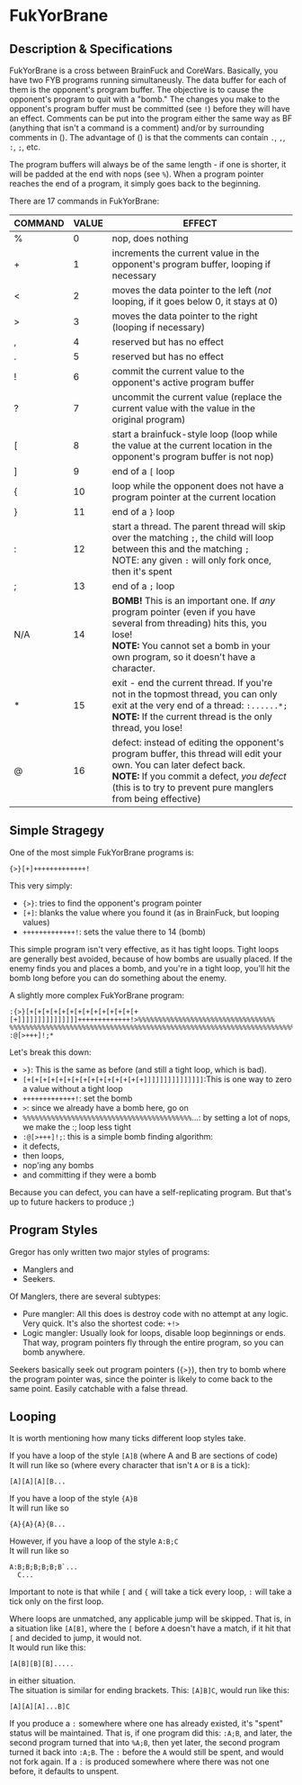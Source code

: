 # FukYorBrane

## Description & Specifications
FukYorBrane is a cross between BrainFuck and CoreWars.  Basically, you have two FYB programs
running simultaneusly.  The data buffer for each of them is the opponent's program buffer.  The
objective is to cause the opponent's program to quit with a "bomb."  The changes you make to the
opponent's program buffer must be committed (see `!`) before they will have an effect.
Comments can be put into the program either the same way as BF (anything that isn't a command is a
comment) and/or by surrounding comments in ().  The advantage of () is that the comments can
contain `.`, `,`, `:`, `;`, etc.

The program buffers will always be of the same length - if one is shorter, it will be padded at the
end with nops (see `%`).  When a program pointer reaches the end of a program, it simply goes back to
the beginning.

There are 17 commands in FukYorBrane:

COMMAND | VALUE | EFFECT
------- | ----- | -------
      % |     0 | nop, does nothing
      + |     1 | increments the current value in the opponent's program buffer, looping if necessary
      < |     2 | moves the data pointer to the left (*not* looping, if it goes below 0, it stays at 0)
      > |     3 | moves the data pointer to the right (looping if necessary)
      , |     4 | reserved but has no effect
      . |     5 | reserved but has no effect
      ! |     6 | commit the current value to the opponent's active program buffer
      ? |     7 | uncommit the current value (replace the current value with the value in the original program)
      [ |     8 | start a brainfuck-style loop (loop while the value at the current location in the opponent's program buffer is not nop)
      ] |     9 | end of a `[` loop
      { |    10 | loop while the opponent does not have a program pointer at the current location
      } |    11 | end of a `}` loop
      : |    12 | start a thread.  The parent thread will skip over the matching `;`, the child will loop between this and the matching `;`<br>NOTE: any given `:` will only fork once, then it's spent
      ; |    13 | end of a `;` loop
    N/A |    14 | **BOMB!**  This is an important one.  If *any* program pointer (even if you have several from threading) hits this, you lose!<br>**NOTE:** You cannot set a bomb in your own program, so it doesn't have a character.
      * |    15 | exit - end the current thread.  If you're not in the topmost thread, you can only exit at the very end of a thread: `:......*;`<br>**NOTE:** If the current thread is the only thread, you lose!
      @ |    16 | defect: instead of editing the opponent's program buffer, this thread will edit your own.  You can later defect back.<br>**NOTE:** If you commit a defect, *you defect* (this is to try to prevent pure manglers from being effective)


## Simple Stragegy
One of the most simple FukYorBrane programs is:

```
{>}[+]+++++++++++++!
```

This very simply:
 * `{>}`: tries to find the opponent's program pointer
 * `[+]`: blanks the value where you found it (as in BrainFuck, but looping values)
 * `+++++++++++++!`: sets the value there to 14 (bomb)

This simple program isn't very effective, as it has tight loops.  Tight loops are generally best
avoided, because of how bombs are usually placed.  If the enemy finds you and places a bomb, and
you're in a tight loop, you'll hit the bomb long before you can do something about the enemy.

A slightly more complex FukYorBrane program:

```
:{>}[+[+[+[+[+[+[+[+[+[+[+[+[+[+[+]]]]]]]]]]]]]]]+++++++++++++!>%%%%%%%%%%%%%%%%%%%%%%%%%%%%%%%%%%
%%%%%%%%%%%%%%%%%%%%%%%%%%%%%%%%%%%%%%%%%%%%%%%%%%%%%%%%%%%%%%%%%%%%%%%%%%%%%%%%%%%%%%%%%%%%%%%%%%;
:@[>+++]!;*
```

Let's break this down:
 * `>}`: This is the same as before (and still a tight loop, which is bad).
 * `[+[+[+[+[+[+[+[+[+[+[+[+[+[+[+]]]]]]]]]]]]]]]`:This is one way to zero a value without a tight loop
 * `+++++++++++++!`: set the bomb
 * `>`: since we already have a bomb here, go on
 * `%%%%%%%%%%%%%%%%%%%%%%%%%%%%%%%%%%%%%%%%%%`...: by setting a lot of nops, we make the :; loop less tight
 * `:@[>+++]!;`: this is a simple bomb finding algorithm:
  * it defects,
  * then loops,
  * nop'ing any bombs
  * and committing if they were a bomb

Because you can defect, you can have a self-replicating program.  But that's up to future hackers to produce ;)

## Program Styles
Gregor has only written two major styles of programs:
 * Manglers and
 * Seekers.

Of Manglers, there are several subtypes:
 * Pure mangler: All this does is destroy code with no attempt at any logic.  Very quick.  It's also the shortest code: `+!>`
 * Logic mangler: Usually look for loops, disable loop beginnings or ends.  That way, program pointers fly through the entire program, so you can bomb anywhere.

Seekers basically seek out program pointers (`{>}`), then try to bomb where the program pointer was, since the pointer is likely to come back to the same point.  Easily catchable with a false thread.

## Looping
It is worth mentioning how many ticks different loop styles take.

If you have a loop of the style `[A]B` (where A and B are sections of code)  
It will run like so (where every character that isn't `A` or `B` is a tick):

```
[A][A][A][B...
```


If you have a loop of the style `{A}B`  
It will run like so

```
{A}{A}{A}{B...
```

However, if you have a loop of the style `A:B;C`  
It will run like so

```
A:B;B;B;B;B;B`...
  C...
```


Important to note is that while `[` and `{` will take a tick every loop, `:` will take a tick only on the first loop.

Where loops are unmatched, any applicable jump will be skipped.  That is, in a situation like `[A[B]`,
where the `[` before `A` doesn't have a match, if it hit that `[` and decided to jump, it would not.  
It would run like this:

```
[A[B][B][B].....
```

in either situation.  
The situation is similar for ending brackets.  This: `[A]B]C`, would run like this:

```
[A][A][A]...B]C
```

If you produce a `:` somewhere where one has already existed, it's "spent" status will be maintained.
That is, if one program did this: `:A;B`, and later, the second program turned that into `%A;B`, then yet later, the second program turned it back into `:A;B`.
The `:` before the `A` would still be spent, and would not fork again.  If a `:` is produced somewhere
where there was not one before, it defaults to unspent.
